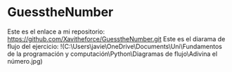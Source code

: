 # GuesstheNumber
Este es el enlace a mi repositorio: https://github.com/Xavitheforce/GuesstheNumber.git
Este es el diarama de flujo del ejercicio: !(C:\Users\javie\OneDrive\Documents\Uni\Fundamentos de la programación y computación\Python\Diagramas de flujo\Adivina el número.jpg)
